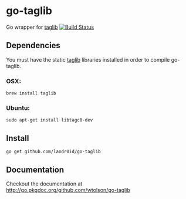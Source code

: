 go-taglib
=========

Go wrapper for [taglib](http://taglib.github.com/)
[![Build Status](https://travis-ci.org/wtolson/go-taglib.png)](https://travis-ci.org/wtolson/go-taglib)

Dependencies
------------

You must have the static [taglib](http://taglib.github.com/) libraries installed
in order to compile go-taglib.

### OSX:

    brew install taglib

### Ubuntu:

    sudo apt-get install libtagc0-dev

Install
-------

    go get github.com/landr0id/go-taglib

Documentation
-------------

Checkout the documentation at http://go.pkgdoc.org/github.com/wtolson/go-taglib

